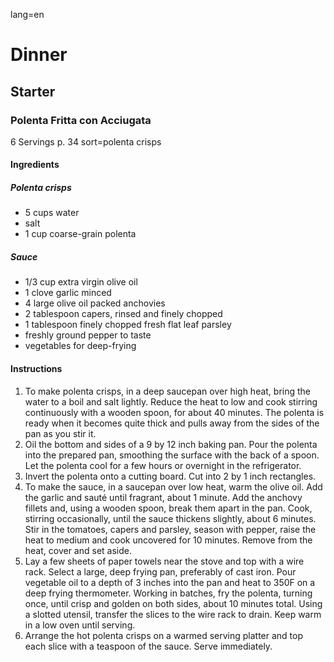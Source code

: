 lang=en
# Dinner
## Starter
### Polenta Fritta con Acciugata
6 Servings
p. 34
sort=polenta crisps
#### Ingredients
##### Polenta crisps
- 5 cups water
- salt
- 1 cup  coarse-grain polenta
##### Sauce
- 1/3 cup extra virgin olive oil
- 1 clove garlic minced
- 4 large olive oil packed anchovies
- 2 tablespoon capers, rinsed and finely chopped
- 1 tablespoon finely chopped fresh flat leaf parsley
- freshly ground pepper to taste
- vegetables for deep-frying
#### Instructions
1. To make polenta crisps, in a deep saucepan over high heat, bring the water to a boil and salt lightly. Reduce the heat to low and cook stirring continuously with a wooden spoon, for about 40 minutes. The polenta is ready when it becomes quite thick and pulls away from the sides of the pan as you stir it.
2. Oil the bottom and sides of a 9 by 12 inch baking pan. Pour the polenta into the prepared pan, smoothing the surface with the back of a spoon. Let the polenta cool for a few hours or overnight in the refrigerator.
3. Invert the polenta onto a cutting board. Cut into 2 by 1 inch rectangles.
4. To make the sauce, in a saucepan over low heat, warm the olive oil. Add the garlic and sauté until fragrant, about 1 minute. Add the anchovy fillets and, using a wooden spoon, break them apart in the pan. Cook, stirring occasionally, until the sauce thickens slightly, about 6 minutes. Stir in the tomatoes, capers and parsley, season with pepper, raise the heat to medium and cook uncovered for 10 minutes. Remove from the heat, cover and set aside.
5. Lay a few sheets of paper towels near the stove and top with a wire rack. Select a large, deep frying pan, preferably of cast iron. Pour vegetable oil to a depth of 3 inches into the pan and heat to 350F on a deep frying thermometer. Working in batches, fry the polenta, turning once, until crisp and golden on both sides, about 10 minutes total. Using a slotted utensil, transfer the slices to the wire rack to drain. Keep warm in a low oven until serving.
6. Arrange the hot polenta crisps on a warmed serving platter and top each slice with a teaspoon of the sauce. Serve immediately.